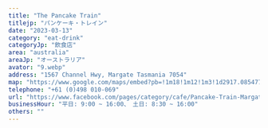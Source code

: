 ```yaml
---
title: "The Pancake Train"
titlejp: "パンケーキ・トレイン"
date: "2023-03-13"
category: "eat-drink"
categoryJp: "飲食店"
area: "australia"
areaJp: "オーストラリア"
avator: "9.webp"
address: "1567 Channel Hwy, Margate Tasmania 7054"
map: "https://www.google.com/maps/embed?pb=!1m18!1m12!1m3!1d2917.085477403107!2d147.2675820753262!3d-43.018587971139354!2m3!1f0!2f0!3f0!3m2!1i1024!2i768!4f13.1!3m3!1m2!1s0xaa6dd6de272526bf%3A0x9b9464014575f36e!2sThe%20Pancake%20Train%20Restaurant!5e0!3m2!1sja!2sjp!4v1686285976990!5m2!1sja!2sjp"
telephone: "+61 (0)498 010-069"
url: "https://www.facebook.com/pages/category/cafe/Pancake-Train-Margate-109920574997901/"
businessHour: "平日: 9:00 ~ 16:00、　土日: 8:30 ~ 16:00"
others: ""
---
```

